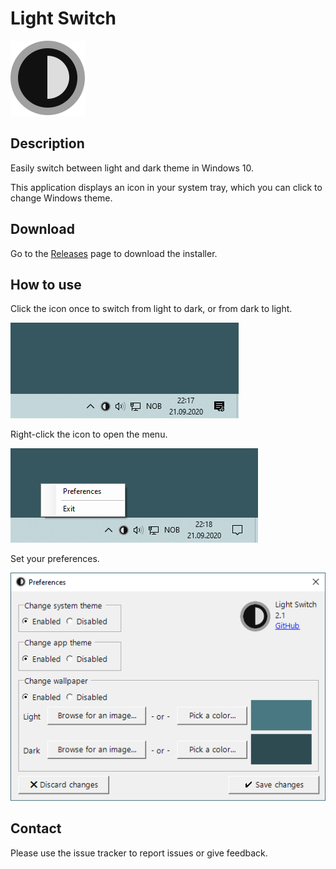 ﻿# Light Switch

![Icon](Readme/Icon.png)

## Description

Easily switch between light and dark theme in Windows 10.

This application displays an icon in your system tray, which you can click to change Windows theme.

## Download

Go to the [Releases](https://github.com/wireless-r/Light-Switch/releases) page to download the installer.

## How to use

Click the icon once to switch from light to dark, or from dark to light.

![Screenshot](Readme/Screen.gif)

Right-click the icon to open the menu.

![Screenshot](Readme/Context-Menu.png)

Set your preferences.

![Screenshot](Readme/Preferences.png)

## Contact

Please use the issue tracker to report issues or give feedback.
